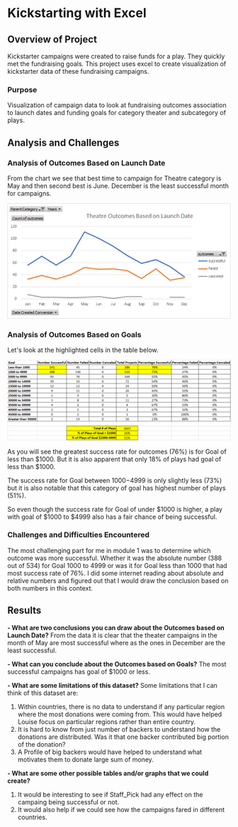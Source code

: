 # Kickstarting with Excel

## Overview of Project
Kickstarter campaigns were created to raise funds for a play. They quickly met the fundraising goals. This project uses excel to create visualization of kickstarter data of these fundraising campaigns.


### Purpose

Visualization of campaign data to look at fundraising outcomes association to launch dates and funding goals for category theater and subcategory of plays.

## Analysis and Challenges


### Analysis of Outcomes Based on Launch Date
From the chart we see that best time to campaign for Theatre category is May and then second best is June. December is the least successful month for campaigns. 

![](./resources/Theater_Outcomes_vs_Launch.png)

### Analysis of Outcomes Based on Goals
Let's look at the highlighted cells in the table below. 

![](./resources/Table-Outcomes_vs_Goals.png)

As you will see the greatest success rate for outcomes (76%) is for Goal of less than $1000. But it is also apparent that only 18% of plays had goal of less than $1000.

The success rate for Goal between $1000-$4999 is only slightly less (73%) but it is also notable that this category of goal has highest number of plays (51%). 

So even though the success rate for Goal of under $1000 is higher, a play with goal of $1000 to $4999 also has a fair chance of being successful.


### Challenges and Difficulties Encountered
The most challenging part for me in module 1 was to determine which outcome was more successful. Whether it was the absolute number (388 out of 534) for Goal 1000 to 4999 or was it for Goal less than 1000 that had most success rate of 76%.
I did some internet reading about absolute and relative numbers and figured out that I would draw the conclusion based on both numbers in this context.


## Results

**- What are two conclusions you can draw about the Outcomes based on Launch Date?**
From the data it is clear that the theater campaigns in the month of May are most successful where as the ones in December are the least successful. 

**- What can you conclude about the Outcomes based on Goals?**
The most successful campaigns has goal of $1000 or less.

**- What are some limitations of this dataset?**
Some limitations that I can think of this dataset are:
1. Within countries, there is no data to understand if any particular region where the most donations were coming from. This would have helped Louise focus on particular regions rather than entire country.
2. It is hard to know from just number of backers to understand how the donations are distributed. Was it that one backer contributed big portion of the donation? 
3. A Profile of big backers would have helped to understand what motivates them to donate large sum of money. 

**- What are some other possible tables and/or graphs that we could create?**
1. It would be interesting to see if Staff_Pick had any effect on the campaing being successful or not. 
2. It would also help if we could see how the campaigns fared in different countries.
